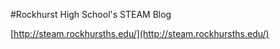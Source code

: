 #Rockhurst High School's STEAM Blog

[http://steam.rockhursths.edu/](http://steam.rockhursths.edu/)
